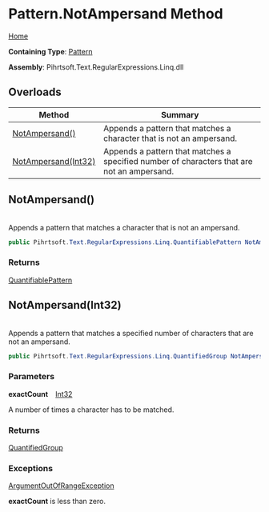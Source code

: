 # Pattern\.NotAmpersand Method

[Home](../../../../../../README.md)

**Containing Type**: [Pattern](../README.md)

**Assembly**: Pihrtsoft\.Text\.RegularExpressions\.Linq\.dll

## Overloads

| Method | Summary |
| ------ | ------- |
| [NotAmpersand()](#Pihrtsoft_Text_RegularExpressions_Linq_Pattern_NotAmpersand) | Appends a pattern that matches a character that is not an ampersand\. |
| [NotAmpersand(Int32)](#Pihrtsoft_Text_RegularExpressions_Linq_Pattern_NotAmpersand_System_Int32_) | Appends a pattern that matches a specified number of characters that are not an ampersand\. |

## NotAmpersand\(\) <a id="Pihrtsoft_Text_RegularExpressions_Linq_Pattern_NotAmpersand"></a>

\
Appends a pattern that matches a character that is not an ampersand\.

```csharp
public Pihrtsoft.Text.RegularExpressions.Linq.QuantifiablePattern NotAmpersand()
```

### Returns

[QuantifiablePattern](../../QuantifiablePattern/README.md)

## NotAmpersand\(Int32\) <a id="Pihrtsoft_Text_RegularExpressions_Linq_Pattern_NotAmpersand_System_Int32_"></a>

\
Appends a pattern that matches a specified number of characters that are not an ampersand\.

```csharp
public Pihrtsoft.Text.RegularExpressions.Linq.QuantifiedGroup NotAmpersand(int exactCount)
```

### Parameters

**exactCount** &ensp; [Int32](https://docs.microsoft.com/en-us/dotnet/api/system.int32)

A number of times a character has to be matched\.

### Returns

[QuantifiedGroup](../../QuantifiedGroup/README.md)

### Exceptions

[ArgumentOutOfRangeException](https://docs.microsoft.com/en-us/dotnet/api/system.argumentoutofrangeexception)

**exactCount** is less than zero\.


